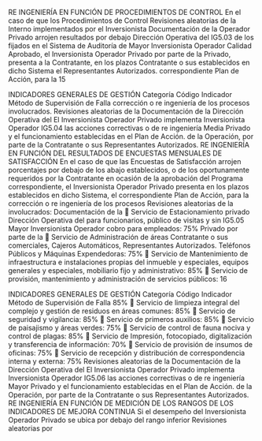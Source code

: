 RE INGENIERÍA EN FUNCIÓN DE PROCEDIMIENTOS DE CONTROL
En el caso de que los Procedimientos de Control Revisiones aleatorias de la
Interno implementados por el Inversionista Documentación de la
Operador Privado arrojen resultados por debajo Dirección Operativa del
IG5.03 de los fijados en el Sistema de Auditoría de Mayor Inversionista Operador
Calidad Aprobado, el Inversionista Operador Privado por parte de la
Privado, presenta a la Contratante, en los plazos Contratante o sus
establecidos en dicho Sistema el Representantes Autorizados.
correspondiente Plan de Acción, para la
15

INDICADORES GENERALES DE GESTIÓN
Categoría
Código Indicador Método de Supervisión
de Falla
corrección o re ingeniería de los procesos
involucrados.
Revisiones aleatorias de la
Documentación de la
Dirección Operativa del
El Inversionista Operador Privado implementa
Inversionista Operador
IG5.04 las acciones correctivas o de re ingeniería Media
Privado y el funcionamiento
establecidas en el Plan de Acción.
de la Operación, por parte de
la Contratante o sus
Representantes Autorizados.
RE INGENIERÍA EN FUNCIÓN DEL RESULTADOS DE ENCUESTAS MENSUALES DE
SATISFACCIÓN
En el caso de que las Encuestas de Satisfacción
arrojen porcentajes por debajo de los abajo
establecidos, o de los oportunamente requeridos
por la Contratante en ocasión de la aprobación
del Programa correspondiente, el Inversionista
Operador Privado presenta en los plazos
establecidos en dicho Sistema, el
correspondiente Plan de Acción, para la
corrección o re ingeniería de los procesos
Revisiones aleatorias de la
involucrados:
Documentación de la
 Servicio de Estacionamiento privado
Dirección Operativa del
para funcionarios, público de visitas y sin
IG5.05 Mayor Inversionista Operador
cobro para empleados: 75%
Privado por parte de la
 Servicio de Administración de áreas
Contratante o sus
comerciales, Cajeros Automáticos,
Representantes Autorizados.
Teléfonos Públicos y Máquinas
Expendedoras: 75%
 Servicio de Mantenimiento de
infraestructura e instalaciones propias
del inmueble y especiales, equipos
generales y especiales, mobiliario fijo y
administrativo: 85%
 Servicio de provisión, mantenimiento y
administración de servicios públicos:
16

INDICADORES GENERALES DE GESTIÓN
Categoría
Código Indicador Método de Supervisión
de Falla
85%
 Servicio de limpieza integral del complejo
y gestión de residuos en áreas comunes:
85%
 Servicio de seguridad y vigilancia: 85%
 Servicio de primeros auxilios: 85%
 Servicio de paisajismo y áreas verdes:
75%
 Servicio de control de fauna nociva y
control de plagas: 85%
 Servicio de Impresión, fotocopiado,
digitalización y transferencia de
información: 70%
 Servicio de provisión de insumos de
oficinas: 75%
 Servicio de recepción y distribución de
correspondencia interna y externa: 75%
Revisiones aleatorias de la
Documentación de la
Dirección Operativa del
El Inversionista Operador Privado implementa
Inversionista Operador
IG5.06 las acciones correctivas o de re ingeniería Mayor
Privado y el funcionamiento
establecidas en el Plan de Acción.
de la Operación, por parte de
la Contratante o sus
Representantes Autorizados.
RE INGENIERÍA EN FUNCIÓN DE MEDICIÓN DE LOS RANGOS DE LOS INDICADORES DE MEJORA
CONTINUA
Si el desempeño del Inversionista Operador
Privado se ubica por debajo del rango inferior
Revisiones aleatorias por
